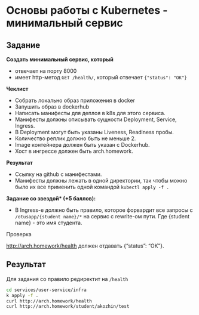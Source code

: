# Основы работы с Kubernetes - минимальный сервис
## Задание
**Создать минимальный сервис, который**
- отвечает на порту 8000
- имеет http-метод `GET /health/`, который отвечает `{"status": "OK"}` 

**Чеклист**
- Cобрать локально образ приложения в docker 
- Запушить образ в dockerhub 
- Написать манифесты для деплоя в k8s для этого сервиса. 
- Манифесты должны описывать сущности Deployment, Service, Ingress. 
- В Deployment могут быть указаны Liveness, Readiness пробы. 
- Количество реплик должно быть не меньше 2. 
- Image контейнера должен быть указан с Dockerhub. 
- Хост в ингрессе должен быть arch.homework. 

**Результат**

- Ссылку на github c манифестами. 
- Манифесты должны лежать в одной директории, так чтобы можно было их все применить одной командой `kubectl apply -f .`

**Задание со звездой\* (+5 баллов):** 
- В Ingress-е должно быть правило, которое форвардит все запросы с `/otusapp/{student name}/*` на сервис с rewrite-ом пути. Где {student name} - это имя студента.

Проверка

http://arch.homework/health должен отдавать {“status”: “OK”}.

## Результат
Для задания со правило редиректит на `/health`

```bash
cd services/user-service/infra
k apply -f .
curl http://arch.homework/health
curl http://arch.homework/student/akozhin/test
```